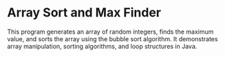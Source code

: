 # Array Sort and Max Finder
This program generates an array of random integers, finds the maximum value, and sorts the array using the bubble sort algorithm. It demonstrates array manipulation, sorting algorithms, and loop structures in Java.
